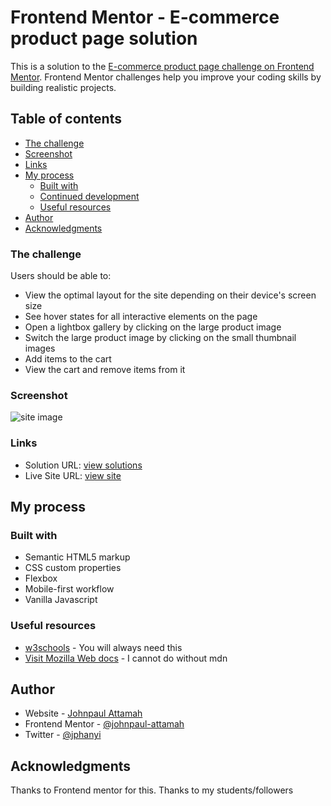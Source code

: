 # Frontend Mentor - E-commerce product page solution

This is a solution to the [E-commerce product page challenge on Frontend Mentor](https://www.frontendmentor.io/challenges/ecommerce-product-page-UPsZ9MJp6). Frontend Mentor challenges help you improve your coding skills by building realistic projects.

## Table of contents
  - [The challenge](#the-challenge)
  - [Screenshot](#screenshot)
  - [Links](#links)
- [My process](#my-process)
  - [Built with](#built-with)
  - [Continued development](#continued-development)
  - [Useful resources](#useful-resources)
- [Author](#author)
- [Acknowledgments](#acknowledgments)


### The challenge
Users should be able to:

- View the optimal layout for the site depending on their device's screen size
- See hover states for all interactive elements on the page
- Open a lightbox gallery by clicking on the large product image
- Switch the large product image by clicking on the small thumbnail images
- Add items to the cart
- View the cart and remove items from it

### Screenshot

![site image](https://sneakers-product-frontendmentor.netlify.app/resources/images/site-img.png)

### Links

- Solution URL: [view solutions](https://www.frontendmentor.io/solutions/ecommerce-product-page-GFbapsRKTg)
- Live Site URL: [view site](https://sneakers-product-frontendmentor.netlify.app/)

## My process

### Built with

- Semantic HTML5 markup
- CSS custom properties
- Flexbox
- Mobile-first workflow
- Vanilla Javascript

### Useful resources

- [w3schools](https://www.w3schools.com/) - You will always need this
- [Visit Mozilla Web docs](https://developer.mozilla.org/en-US/) - I cannot do without mdn

## Author

- Website - [Johnpaul Attamah](https://johnpaul-attamah.netlify.app/)
- Frontend Mentor - [@johnpaul-attamah](https://www.frontendmentor.io/profile/johnpaul-attamah)
- Twitter - [@jphanyi](https://twitter.com/JPHANYI)

## Acknowledgments

Thanks to Frontend mentor for this.
Thanks to my students/followers
